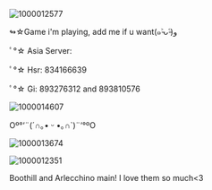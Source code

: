 ![1000012577](https://github.com/user-attachments/assets/f364d4e6-b8a1-406c-9dbb-94a253cb34d2)

↬☆Game i'm playing, add me if u want(๑˃̵ᴗ˂̵)و

ﾟ°☆ Asia Server:

ﾟ°☆ Hsr: 834166639

ﾟ°☆ Gi: 893276312 and 893810576

![1000014607](https://github.com/user-attachments/assets/a4966f51-4de1-4fec-9b27-c95ab9329b57)

   Oº°‘¨(⁠´⁠∩⁠｡⁠•⁠ ⁠ᵕ⁠ ⁠•⁠｡⁠∩⁠`⁠)¨‘°ºO

![1000013674](https://github.com/user-attachments/assets/0dd1a44b-b003-41f8-83d6-016c2caa0699)

![1000012351](https://github.com/user-attachments/assets/adbb728c-41d9-4822-b3a0-7f5e9cc6c3db)

Boothill and Arlecchino main! I love them so much<3
